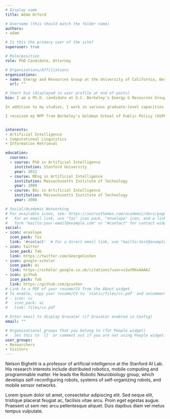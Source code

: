 ```yaml
---
# Display name
title: Adam Orford

# Username (this should match the folder name)
authors:
- adam

# Is this the primary user of the site?
superuser: true

# Role/position
role: PhD Candidate, Attorney

# Organizations/Affiliations
organizations:
- name: Energy and Resources Group at the University of California, Berkeley
  url: ""

# Short bio (displayed in user profile at end of posts)
bio: I am a Ph.D. candidate at U.C. Berkeley's Energy & Resources Group (ERG). My research interests include national and international environmental governance and politics, public policy analysis and development, public administration and management, and ethical philosophy. I am currently focused on understanding the development of anti-environmentalist countermovements.

In addition to my studies, I work in various graduate-level capacities, including in teaching roles and research positions. I am also active in graduate student government.

I received my MPP from Berkeley's Goldman School of Public Policy (GSPP) in 2018, concurrent with an MA from the Energy & Resources Group. As an attorney prior to returning to academia, I rep­re­sented pub­lic and pri­vate clients in com­plex envi­ron­men­tal civil lit­i­ga­tion and reg­u­la­tory mat­ters; con­ducted both trial and appel­late lit­i­ga­tion in fed­eral and state courts across the coun­try; and assisted with the envi­ron­men­tal review and com­pli­ance aspects of numer­ous cor­po­rate trans­ac­tions. I received my B.A. from Ari­zona State Uni­versity, and my J.D. from Colum­bia Uni­ver­sity School of Law, where I was the Editor-in-Chief of the Colum­bia Jour­nal of Envi­ron­men­tal Law. 


interests:
- Artificial Intelligence
- Computational Linguistics
- Information Retrieval

education:
  courses:
  - course: PhD in Artificial Intelligence
    institution: Stanford University
    year: 2012
  - course: MEng in Artificial Intelligence
    institution: Massachusetts Institute of Technology
    year: 2009
  - course: BSc in Artificial Intelligence
    institution: Massachusetts Institute of Technology
    year: 2008

# Social/Academic Networking
# For available icons, see: https://sourcethemes.com/academic/docs/page-builder/#icons
#   For an email link, use "fas" icon pack, "envelope" icon, and a link in the
#   form "mailto:your-email@example.com" or "#contact" for contact widget.
social:
- icon: envelope
  icon_pack: fas
  link: '#contact'  # For a direct email link, use "mailto:test@example.org".
- icon: twitter
  icon_pack: fab
  link: https://twitter.com/GeorgeCushen
- icon: google-scholar
  icon_pack: ai
  link: https://scholar.google.co.uk/citations?user=sIwtMXoAAAAJ
- icon: github
  icon_pack: fab
  link: https://github.com/gcushen
# Link to a PDF of your resume/CV from the About widget.
# To enable, copy your resume/CV to `static/files/cv.pdf` and uncomment the lines below.
# - icon: cv
#   icon_pack: ai
#   link: files/cv.pdf

# Enter email to display Gravatar (if Gravatar enabled in Config)
email: ""

# Organizational groups that you belong to (for People widget)
#   Set this to `[]` or comment out if you are not using People widget.
user_groups:
- Researchers
- Visitors
---
```


Nelson Bighetti is a professor of artificial intelligence at the Stanford AI Lab. His research interests include distributed robotics, mobile computing and programmable matter. He leads the Robotic Neurobiology group, which develops self-reconfiguring robots, systems of self-organizing robots, and mobile sensor networks.

Lorem ipsum dolor sit amet, consectetur adipiscing elit. Sed neque elit, tristique placerat feugiat ac, facilisis vitae arcu. Proin eget egestas augue. Praesent ut sem nec arcu pellentesque aliquet. Duis dapibus diam vel metus tempus vulputate.
